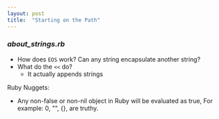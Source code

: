 ```yaml
---
layout: post
title:  "Starting on the Path"
---
```


### _about_strings.rb_
- How does `EOS` work? Can any string encapsulate another string?
- What do the `<<` do?
  - It actually  appends strings

Ruby Nuggets:
- Any non-false or non-nil object in Ruby will be evaluated as true, For example: 0, "", {}, are truthy.
